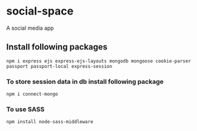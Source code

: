 # social-space
A social media app 

## Install following packages

```
npm i express ejs express-ejs-layouts mongodb mongoose cookie-parser passport passport-local express-session 
```

### To store session data in db install following package
```
npm i connect-mongo
```

### To use SASS 

```
npm install node-sass-middleware
```
